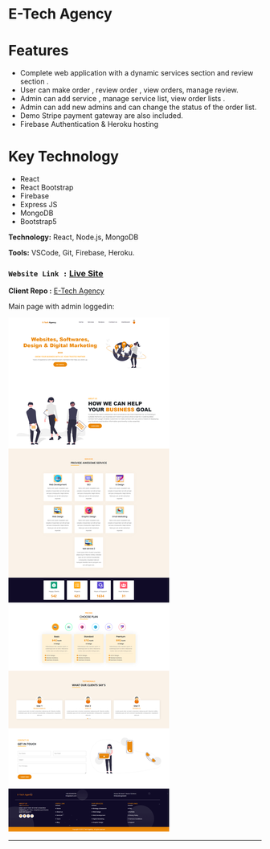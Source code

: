 # E-Tech Agency

# Features 
- Complete web application with a dynamic services section and review section .
- User can make order , review order , view orders, manage review.
- Admin can add service , manage service list, view order lists .
- Admin can add new admins and can change the status of the order list.
- Demo Stripe payment gateway are also included. 
- Firebase Authentication & Heroku hosting

# Key Technology
- React 
- React Bootstrap
- Firebase
- Express JS
- MongoDB
- Bootstrap5

**Technology:** React, Node.js, MongoDB

**Tools:** VSCode, Git, Firebase, Heroku.

###  `Website Link :` [Live Site](https://e-tech-agency.web.app/)

**Client Repo :** [E-Tech Agency](https://github.com/azmir849/E-Tech-Agency/)

Main page with admin loggedin:

![](https://github.com/azmir849/E-Tech-Agency/blob/master/e-tech-client/src/image/ScreenShots/home%20admin.png?raw=true)

----